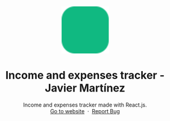 <h1 align="center">
  <div align="center">
    <img alt="ToDoApp logo" src="./public/favicon.svg" height="125px" width="auto"/>
  </div>
  <br/>
  Income and expenses tracker - Javier Martínez
</h1>
<p align="center">
    Income and expenses tracker made with  React.js.
    <br />
    <a href="https://income-expenses-tracker-javiermrtnez.vercel.app/">Go to website</a>&nbsp;
    ·
    &nbsp;<a href="https://github.com/javiermrtnez/income-expenses-tracker/issues">Report Bug</a>
  </p>
<br/>
